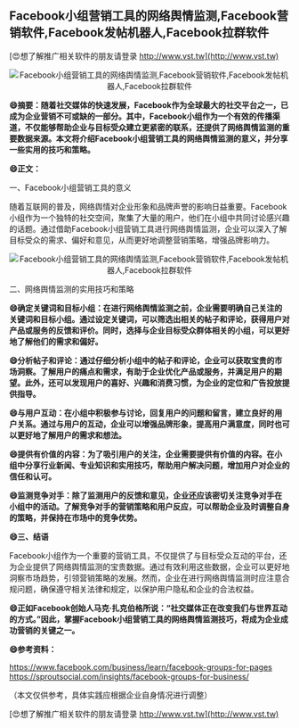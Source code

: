 ## **Facebook小组营销工具的网络舆情监测,Facebook营销软件,Facebook发帖机器人,Facebook拉群软件**

[😍想了解推广相关软件的朋友请登录 http://www.vst.tw](http://www.vst.tw)

 <center><img src="https://vst.tw/MP4/tuiguang/png/7.png" alt="Facebook小组营销工具的网络舆情监测,Facebook营销软件,Facebook发帖机器人,Facebook拉群软件"></center>

**😄摘要：随着社交媒体的快速发展，Facebook作为全球最大的社交平台之一，已成为企业营销不可或缺的一部分。其中，Facebook小组作为一个有效的传播渠道，不仅能够帮助企业与目标受众建立更紧密的联系，还提供了网络舆情监测的重要数据来源。本文将介绍Facebook小组营销工具的网络舆情监测的意义，并分享一些实用的技巧和策略。**

**😄正文：**

一、Facebook小组营销工具的意义

随着互联网的普及，网络舆情对企业形象和品牌声誉的影响日益重要。Facebook小组作为一个独特的社交空间，聚集了大量的用户，他们在小组中共同讨论感兴趣的话题。通过借助Facebook小组营销工具进行网络舆情监测，企业可以深入了解目标受众的需求、偏好和意见，从而更好地调整营销策略，增强品牌影响力。

 <center><img src="https://vst.tw/MP4/tuiguang/png/7.png" alt="Facebook小组营销工具的网络舆情监测,Facebook营销软件,Facebook发帖机器人,Facebook拉群软件"></center>

二、网络舆情监测的实用技巧和策略

**😄确定关键词和目标小组：在进行网络舆情监测之前，企业需要明确自己关注的关键词和目标小组。通过设定关键词，可以筛选出相关的帖子和评论，获得用户对产品或服务的反馈和评价。同时，选择与企业目标受众群体相关的小组，可以更好地了解他们的需求和偏好。**

**😄分析帖子和评论：通过仔细分析小组中的帖子和评论，企业可以获取宝贵的市场洞察。了解用户的痛点和需求，有助于企业优化产品或服务，并满足用户的期望。此外，还可以发现用户的喜好、兴趣和消费习惯，为企业的定位和广告投放提供指导。**

**😄与用户互动：在小组中积极参与讨论，回复用户的问题和留言，建立良好的用户关系。通过与用户的互动，企业可以增强品牌形象，提高用户满意度，同时也可以更好地了解用户的需求和想法。**

**😄提供有价值的内容：为了吸引用户的关注，企业需要提供有价值的内容。在小组中分享行业新闻、专业知识和实用技巧，帮助用户解决问题，增加用户对企业的信任和认可。**

**😄监测竞争对手：除了监测用户的反馈和意见，企业还应该密切关注竞争对手在小组中的活动。了解竞争对手的营销策略和用户反应，可以帮助企业及时调整自身的策略，并保持在市场中的竞争优势。**

**😄三、结语**

Facebook小组作为一个重要的营销工具，不仅提供了与目标受众互动的平台，还为企业提供了网络舆情监测的宝贵数据。通过有效利用这些数据，企业可以更好地洞察市场趋势，引领营销策略的发展。然而，企业在进行网络舆情监测时应注意合规问题，确保遵守相关法律和规定，以保护用户隐私和企业的合法权益。

**😄正如Facebook创始人马克·扎克伯格所说：“社交媒体正在改变我们与世界互动的方式。”因此，掌握Facebook小组营销工具的网络舆情监测技巧，将成为企业成功营销的关键之一。**

**😄参考资料：**

https://www.facebook.com/business/learn/facebook-groups-for-pages
https://sproutsocial.com/insights/facebook-groups-for-business/

（本文仅供参考，具体实践应根据企业自身情况进行调整）

[😍想了解推广相关软件的朋友请登录 http://www.vst.tw](http://www.vst.tw)



